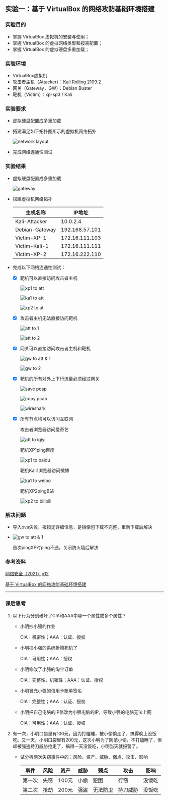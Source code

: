 ## 实验一：基于 VirtualBox 的网络攻防基础环境搭建



### 实验目的

- 掌握 VirtualBox 虚拟机的安装与使用；
- 掌握 VirtualBox 的虚拟网络类型和按需配置；
- 掌握 VirtualBox 的虚拟硬盘多重加载；



### 实验环境

- VirtualBox虚拟机
- 攻击者主机（Attacker）：Kali Rolling 2109.2
- 网关（Gateway，GW）：Debian Buster
- 靶机（Victim）：xp-sp3 / Kali



### 实验要求

- 虚拟硬盘配置成多重加载

- 搭建满足如下拓扑图所示的虚拟机网络拓扑

  ![network layout](img/net.png)

- 完成网络连通性测试



### 实验结果

- 虚拟硬盘配置成多重加载

  ![gateway](img/gateway.png)

- 搭建虚拟机网络拓扑

  | 主机名称       | IP地址         |
  | -------------- | -------------- |
  | Kali-Attacker  | 10.0.2.4       |
  | Debian-Gateway | 192.168.57.101 |
  | Victim-XP-1    | 172.16.111.103 |
  | Victim-Kali-1  | 172.16.111.111 |
  | Victim-XP-2    | 172.16.222.110 |

- 完成以下网络连通性测试：

  - [x] 靶机可以直接访问攻击者主机

    ![xp1 to att](img/ping_xp1toat.png)

    ![ka1 to att](img/ping_ka1toat.png)

    ![xp2 to at](img/ping_xp2toat.png)

  - [x] 攻击者主机无法直接访问靶机

    ![att to 1](img/ping_atto1.png)

    ![att to 2](img/ping_atto2.png)

  - [x] 网关可以直接访问攻击者主机和靶机

    ![gw to att & 1](img/ping_gwtoall.png)

    ![gw to 2](img/ping_gwto2.png)

  - [x] 靶机的所有对外上下行流量必须经过网关

    ![save pcap](img/ping_down.png)

    ![copy pcap](img/scp.png)

    ![wireshark](img/wireshark.png)

  - [x] 所有节点均可以访问互联网

    攻击者浏览器访问爱奇艺
    
    ![att to iqiyi](img/ping_attoiqiyi.png)

    靶机XP1ping百度
    
    ![xp1 to baidu](img/ping_xp1tobaidu.png)
    
    靶机Kali1浏览器访问微博
    
    ![ka1 to weibo](img/ping_ka1toweibo.png)
    
    靶机XP2pingB站
    
    ![xp2 to bilibili](img/ping_xp2tobilibili.png)



### 解决问题

- 导入ova失败，报错无详细信息，是镜像包下载不完整，重新下载后解决

- ![gw to att & 1](img/ping_gwtoall.png)

  首次pingXP时ping不通，关闭防火墙后解决



### 参考资料

[网络安全（2021）p12](https://www.bilibili.com/video/BV1CL41147vX?p=12)

[基于 VirtualBox 的网络攻防基础环境搭建](https://c4pr1c3.github.io/cuc-ns/chap0x01/exp.html#)

---

### 课后思考

1. 以下⾏为分别破坏了CIA和AAA中哪⼀个属性或多个属性？

   - 小明抄小强的作业

     CIA：机密性；AAA：认证、授权

   - 小明把小强的系统折腾死机了

     CIA：可用性；AAA：授权

   - 小明修改了小强的淘宝订单

     CIA：完整性、机密性；AAA：认证、授权

   - 小明冒充小强的信用卡账单签名

     CIA：完整性；AAA：认证、授权

   - 小明把自⼰电脑的IP修改为小强电脑的IP，导致小强的电脑⽆法上⽹

     CIA：可用性；AAA：认证、授权

2. 有⼀次，小明⼝袋里有100元，因为打瞌睡，被小偷偷⾛了，搞得晚上没饭吃。又⼀天，小明⼝袋里有200元，这次小明为了防范小偷，不打瞌睡了，但却被强盗持⼑威胁抢⾛了，搞得⼀天没饭吃，小明当天就报警了。

   - 试分析两次失窃事件中的：风险、资产、威胁、弱点、攻击、影响

     | 事件   | 风险 | 资产  | 威胁 | 弱点     | 攻击     | 影响   |
     | ------ | ---- | ----- | ---- | -------- | -------- | ------ |
     | 第一次 | 失窃 | 100元 | 小偷 | 犯困     | 行窃     | 没饭吃 |
     | 第二次 | 抢劫 | 200元 | 强盗 | 无法防卫 | 持刀威胁 | 没饭吃 |
